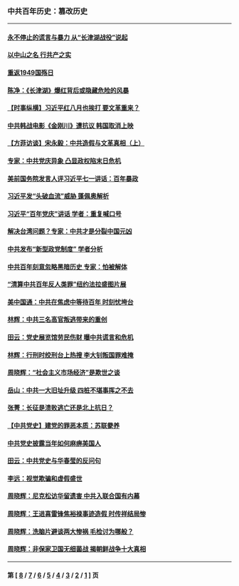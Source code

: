 ### 中共百年历史：篡改历史
---
#### [永不停止的谎言与暴力 从“长津湖战役”说起](../../pages/nf1176115/n13494094.md?08140430) 
#### [以中山之名 行共产之实](../../pages/nf1176115/n13346437.md?08140430) 
#### [重返1949国殇日](../../pages/nf1176115/n13346372.md?08140430) 
#### [陈净：《长津湖》爆红背后或隐藏危险的风暴](../../pages/nf1176115/n13314364.md?08140430) 
#### [【时事纵横】习近平红八月也挨打 要文革重来？](../../pages/nf1176115/n13231393.md?08140430) 
#### [中共韩战电影《金刚川》遭抗议 韩国取消上映](../../pages/nf1176115/n13219114.md?08140430) 
#### [【方菲访谈】宋永毅：中共造假与文革真相（上）](../../pages/nf1176115/n13200760.md?08140430) 
#### [专家：中共党庆异象 凸显政权陷末日危机](../../pages/nf1176115/n13067084.md?08140430) 
#### [美前国务院发言人评习近平七一讲话：百年暴政](../../pages/nf1176115/n13066986.md?08140430) 
#### [习近平发“头破血流”威胁 蓬佩奥解析](../../pages/nf1176115/n13063604.md?08140430) 
#### [习近平“百年党庆”讲话 学者：重复喊口号](../../pages/nf1176115/n13061411.md?08140430) 
#### [解决台湾问题？专家：中共才是分裂中国元凶](../../pages/nf1176115/n13060811.md?08140430) 
#### [中共发布“新型政党制度” 学者分析](../../pages/nf1176115/n13056354.md?08140430) 
#### [中共百年刻意忽略黑暗历史 专家：怕被解体](../../pages/nf1176115/n13056056.md?08140430) 
#### [“清算中共百年反人类罪”纽约法拉盛图片展](../../pages/nf1176115/n13052220.md?08140430) 
#### [美中国通：中共在焦虑中等待百年 时刻忧垮台](../../pages/nf1176115/n13048820.md?08140430) 
#### [林辉：中共三名高官叛逃带来的重创](../../pages/nf1176115/n13035206.md?08140430) 
#### [田云：党史展览馆劳民伤财 曝中共谎言和危机](../../pages/nf1176115/n13033900.md?08140430) 
#### [林辉：行刑时绞刑台上热搜 李大钊叛国罪难掩](../../pages/nf1176115/n13031965.md?08140430) 
#### [周晓辉：“社会主义市场经济”是欺世之谈](../../pages/nf1176115/n13024090.md?08140430) 
#### [岳山：中共一大旧址升级 四桩不堪事挥之不去](../../pages/nf1176115/n13021697.md?08140430) 
#### [张菁：长征是溃败逃亡还是北上抗日？](../../pages/nf1176115/n13020585.md?08140430) 
#### [【中共党史】建党的罪恶本质：苏联豢养](../../pages/nf1176115/n13011888.md?08140430) 
#### [中共党史披露当年如何麻痹美国人](../../pages/nf1176115/n12966400.md?08140430) 
#### [田云：中共党史与华春莹的反问句](../../pages/nf1176115/n12765178.md?08140430) 
#### [李远：视觉欺骗和虚假盛世](../../pages/nf1176115/n12993376.md?08140430) 
#### [周晓辉：尼克松访华留遗害 中共入联合国有内幕](../../pages/nf1176115/n12991422.md?08140430) 
#### [周晓辉：王进喜雷锋焦裕禄事迹造假 时传祥结局惨](../../pages/nf1176115/n12985497.md?08140430) 
#### [周晓辉：洗脑片避谈两大惨祸 毛检讨为哪般？](../../pages/nf1176115/n12971285.md?08140430) 
#### [周晓辉：非保家卫国无细菌战 揭朝鲜战争十大真相](../../pages/nf1176115/n12954161.md?08140430) 

---
#### 第 [ [8](./8.md?08140430) / [7](./7.md?08140430) / [6](./6.md?08140430) / [5](./5.md?08140430) / [4](./4.md?08140430) / [3](./3.md?08140430) / [2](./2.md?08140430) / [1](./1.md?08140430) ] 页
